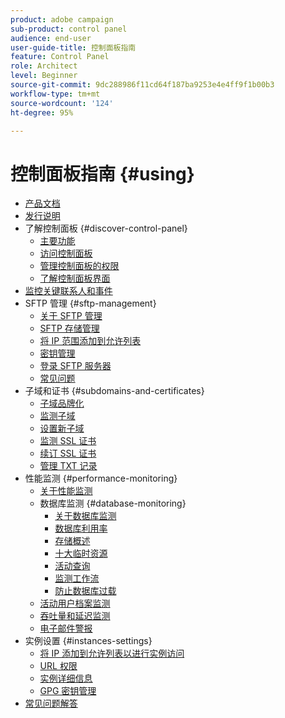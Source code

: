 ```yaml
---
product: adobe campaign
sub-product: control panel
audience: end-user
user-guide-title: 控制面板指南
feature: Control Panel
role: Architect
level: Beginner
source-git-commit: 9dc288986f11cd64f187ba9253e4e4ff9f1b00b3
workflow-type: tm+mt
source-wordcount: '124'
ht-degree: 95%

---
```



# 控制面板指南 {#using}

+ [产品文档](control-panel-home.md)
+ [发行说明](release-notes.md)
+ 了解控制面板 {#discover-control-panel}
   + [主要功能](discover/using/key-features.md)
   + [访问控制面板](discover/using/accessing-control-panel.md)
   + [管理控制面板的权限](discover/using/managing-permissions.md)
   + [了解控制面板界面](discover/using/discovering-the-interface.md)
+ [监控关键联系人和事件](service-events/service-events.md)
+ SFTP 管理 {#sftp-management}
   + [关于 SFTP 管理](sftp/using/about-sftp-management.md)
   + [SFTP 存储管理](sftp/using/sftp-storage-management.md)
   + [将 IP 范围添加到允许列表](sftp/using/ip-range-allow-listing.md)
   + [密钥管理](sftp/using/key-management.md)
   + [登录 SFTP 服务器](sftp/using/logging-into-sftp-server.md)
   + [常见问题](sftp/using/common-questions.md)
+ 子域和证书 {#subdomains-and-certificates}
   + [子域品牌化](subdomains-certificates/using/subdomains-branding.md)
   + [监测子域](subdomains-certificates/using/monitoring-subdomains.md)
   + [设置新子域](subdomains-certificates/using/setting-up-new-subdomain.md)
   + [监测 SSL 证书](subdomains-certificates/using/monitoring-ssl-certificates.md)
   + [续订 SSL 证书](subdomains-certificates/using/renewing-subdomain-certificate.md)
   + [管理 TXT 记录](subdomains-certificates/using/managing-txt-records.md)
+ 性能监测 {#performance-monitoring}
   + [关于性能监测](performance-monitoring/using/about-performance-monitoring.md)
   + 数据库监测 {#database-monitoring}
      + [关于数据库监测](performance-monitoring/using/database-monitoring.md)
      + [数据库利用率](performance-monitoring/using/database-utilization.md)
      + [存储概述](performance-monitoring/using/database-storage-overview.md)
      + [十大临时资源](performance-monitoring/using/database-top-ten-resources.md)
      + [活动查询](performance-monitoring/using/database-active-queries.md)
      + [监测工作流](performance-monitoring/using/workflow-monitoring.md)
      + [防止数据库过载](performance-monitoring/using/database-preventing-overload.md)
   + [活动用户档案监测](performance-monitoring/using/active-profiles-monitoring.md)
   + [吞吐量和延迟监测](performance-monitoring/using/thoughputs-latencies.md)
   + [电子邮件警报](performance-monitoring/using/email-alerting.md)
+ 实例设置 {#instances-settings}
   + [将 IP 添加到允许列表以进行实例访问](instances-settings/using/ip-allow-listing-instance-access.md)
   + [URL 权限](instances-settings/using/url-permissions.md)
   + [实例详细信息](instances-settings/using/instance-details.md)
   + [GPG 密钥管理](instances-settings/using/gpg-keys-management.md)
+ [常见问题解答](faq.md)
